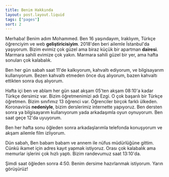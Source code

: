```yaml
---
title: Benim Hakkında
layout: post.layout.liquid
tags: ["pages"]
sort: 2
---
```


Merhaba! Benim adım Mohammed. Ben 16 yaşındayım, Iraklıyım, Türkçe öğrenciyim ve web **geliştiricisiyim**. 2018'den beri ailemle İstanbul'da yaşıyorum. Bizim evimiz çok güzel ama biraz küçük bir apartman **dairesi**. Marmara sahili evimize çok yakın. Marmara sahili güzel bir yer, ama hafta sonuları çok kalabalık.

Ben her gün sabah saat 11'de kalkıyorum, kahvaltı ediyorum, ve bilgisayarım kullanıyorum. Bezen kahvaltı etmeden önce duş alıyorum, bazen kahvaltı ettikten sonra duş alıyorum.

Hafta içi ben ve ablam her gün saat akşam 05'ten akşam 08:10'a kadar Türkçe dersimiz var. Bizim öğretmenimizi adı Ezgi. O çok başarılı bir Türkçe öğretmen. Bizim sınıfımız 13 öğrenci var. Öğrenciler birçok farklı ülkeden. Koronavirüs **nedeniyle**, bizim derslerimiz internette yapıyoruz. Ben dersten sonra ya bilgisayarım kullanıyorum yada arkadaşımla oyun oynuyorum. Ben saat geçe 12'da uyuyorum.

Ben her hafta sonu öğleden sonra arkadaşlarımla telefonda konuşyorum ve akşam ailemle film izliyorum.

Dün sabah, Ben babam babam ve annem ile nüfus müdürlüğüne gittim. Cünkü ikamet için adres kayıt yapmak istiyoruz. Orası çok kalabalık ama memurlar işlerini çok hızlı yaptı. Bizim randevumuz saat 13:10'da.

Şimdi saat öğleden sonra 4:50. Benim dersime hazırlanmak istiyorum. Yarın görüşürüz!
